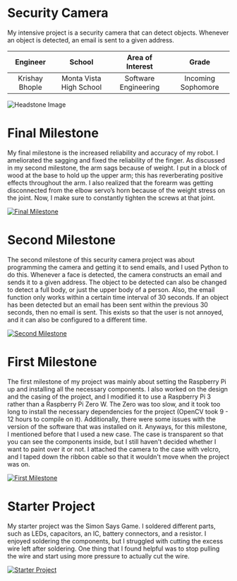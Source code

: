 ﻿# Security Camera
My intensive project is a security camera that can detect objects. Whenever an object is detected, an email is sent to a given address.

| **Engineer** | **School** | **Area of Interest** | **Grade** |
|:--:|:--:|:--:|:--:|
| Krishay Bhople | Monta Vista High School | Software Engineering | Incoming Sophomore

![Headstone Image](https://lh3.googleusercontent.com/pw/AM-JKLXy2klahyAIz2o7mgkTVH0u-7OgaZBzQGnpf8aVb_5nBiMW_FtDSkUv1IisumtI6D5aNSJ0xxLc4lyffsc1yyuXrR_T8_3izLDECbOhrL5PGLE5nJunmBj91IMAzj6m8vLIe1SYGGOqJAZn1GqPoiI=s914-no?authuser=0)
  
# Final Milestone
My final milestone is the increased reliability and accuracy of my robot. I ameliorated the sagging and fixed the reliability of the finger. As discussed in my second milestone, the arm sags because of weight. I put in a block of wood at the base to hold up the upper arm; this has reverberating positive effects throughout the arm. I also realized that the forearm was getting disconnected from the elbow servo’s horn because of the weight stress on the joint. Now, I make sure to constantly tighten the screws at that joint.

[![Final Milestone](https://res.cloudinary.com/marcomontalbano/image/upload/v1612573869/video_to_markdown/images/youtube--F7M7imOVGug-c05b58ac6eb4c4700831b2b3070cd403.jpg )](https://www.youtube.com/watch?v=F7M7imOVGug&feature=emb_logo "Final Milestone")

# Second Milestone
The second milestone of this security camera project was about programming the camera and getting it to send emails, and I used Python to do this. Whenever a face is detected, the camera constructs an email and sends it to a given address. The object to be detected can also be changed to detect a full body, or just the upper body of a person. Also, the email function only works within a certain time interval of 30 seconds. If an object has been detected but an email has been sent within the previous 30 seconds, then no email is sent. This exists so that the user is not annoyed, and it can also be configured to a different time.

[![Second Milestone](https://i3.ytimg.com/vi/DWMqO-JsnXo/maxresdefault.jpg)](https://www.youtube.com/watch?v=DWMqO-JsnXo "Second Milestone")

# First Milestone
The first milestone of my project was mainly about setting the Raspberry Pi up and installing all the necessary components. I also worked on the design and the casing of the project, and I modified it to use a Raspberry Pi 3 rather than a Raspberry Pi Zero W. The Zero was too slow, and it took too long to install the necessary dependencies for the project (OpenCV took 9 - 12 hours to compile on it). Additionally, there were some issues with the version of the software that was installed on it. Anyways, for this milestone, I mentioned before that I used a new case. The case is transparent so that you can see the components inside, but I still haven't decided whether I want to paint over it or not. I attached the camera to the case with velcro, and I taped down the ribbon cable so that it wouldn't move when the project was on.

[![First Milestone](https://i3.ytimg.com/vi/TFgZT7W35SY/maxresdefault.jpg)](https://www.youtube.com/watch?v=TFgZT7W35SY "First Milestone")

# Starter Project
My starter project was the Simon Says Game. I soldered different parts, such as LEDs, capacitors, an IC, battery connectors, and a resistor. I enjoyed soldering the components, but I struggled with cutting the excess wire left after soldering. One thing that I found helpful was to stop pulling the wire and start using more pressure to actually cut the wire.

[![Starter Project](https://i3.ytimg.com/vi/fECUJAkhwLc/maxresdefault.jpg)](https://www.youtube.com/watch?v=fECUJAkhwLc "First Milestone")
